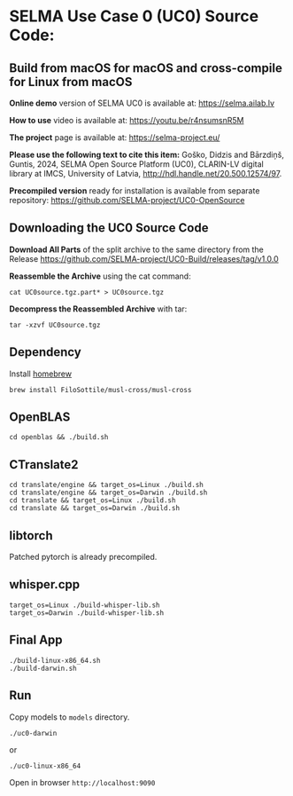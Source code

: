 # SELMA Use Case 0 (UC0) Source Code: 
## Build from macOS for macOS and cross-compile for Linux from macOS

<B>Online demo</B> version of SELMA UC0 is available at: https://selma.ailab.lv

<B>How to use</B> video is available at: https://youtu.be/r4nsumsnR5M

<B>The project</B> page is available at: https://selma-project.eu/

<B>Please use the following text to cite this item:</B> Goško, Didzis and Bārzdiņš, Guntis, 2024, SELMA Open Source Platform (UC0), CLARIN-LV digital library at IMCS, University of Latvia, http://hdl.handle.net/20.500.12574/97.

<B>Precompiled version</B> ready for installation is available from separate repository: https://github.com/SELMA-project/UC0-OpenSource

## Downloading the UC0 Source Code 

<B>Download All Parts</B> of the split archive to the same directory from the Release https://github.com/SELMA-project/UC0-Build/releases/tag/v1.0.0

<B>Reassemble the Archive</B> using the cat command:

```
cat UC0source.tgz.part* > UC0source.tgz
```

<B>Decompress the Reassembled Archive</B> with tar:
```
tar -xzvf UC0source.tgz
```

## Dependency

Install [homebrew](https://brew.sh/)

```
brew install FiloSottile/musl-cross/musl-cross
```

## OpenBLAS

```
cd openblas && ./build.sh
```

## CTranslate2

```
cd translate/engine && target_os=Linux ./build.sh
cd translate/engine && target_os=Darwin ./build.sh
cd translate && target_os=Linux ./build.sh
cd translate && target_os=Darwin ./build.sh
```

## libtorch

Patched pytorch is already precompiled.

## whisper.cpp

```
target_os=Linux ./build-whisper-lib.sh
target_os=Darwin ./build-whisper-lib.sh
```

## Final App

```
./build-linux-x86_64.sh
./build-darwin.sh
```

## Run

Copy models to `models` directory.

```
./uc0-darwin
```
or
```
./uc0-linux-x86_64
```

Open in browser `http://localhost:9090`


